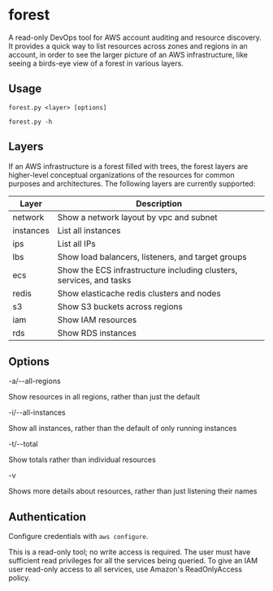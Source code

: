 # forest

A read-only DevOps tool for AWS account auditing and resource discovery. It provides a quick way to list resources across zones and regions in an account, in order to see the larger picture of an AWS infrastructure, like seeing a birds-eye view of a forest in various layers.

## Usage

`forest.py <layer> [options]`

`forest.py -h`

## Layers

If an AWS infrastructure is a forest filled with trees, the forest layers are higher-level conceptual organizations of the resources for common purposes and architectures. The following layers are currently supported:

| Layer | Description |
| ----- | ----- |
| network | Show a network layout by vpc and subnet |
| instances | List all instances |
| ips | List all IPs |
| lbs | Show load balancers, listeners, and target groups |
| ecs | Show the ECS infrastructure including clusters, services, and tasks |
| redis | Show elasticache redis clusters and nodes |
| s3 | Show S3 buckets across regions |
| iam | Show IAM resources |
| rds | Show RDS instances |

## Options

-a/--all-regions

Show resources in all regions, rather than just the default

-i/--all-instances

Show all instances, rather than the default of only running instances

-t/--total

Show totals rather than individual resources

-v

Shows more details about resources, rather than just listening their names

## Authentication

Configure credentials with `aws configure`.

This is a read-only tool; no write access is required. The user must have sufficient read privileges for all the services being queried. To give an IAM user read-only access to all services, use Amazon's ReadOnlyAccess policy.
